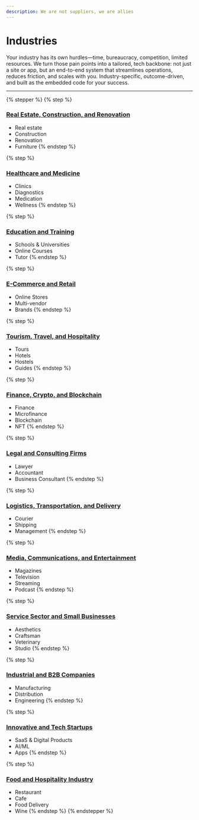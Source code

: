 ```yaml
---
description: We are not suppliers, we are allies
---
```


# Industries

Your industry has its own hurdles—time, bureaucracy, competition, limited resources. We turn those pain points into a tailored, tech backbone: not just a site or app, but an end-to-end system that streamlines operations, reduces friction, and scales with you. Industry-specific, outcome-driven, and built as the embedded code for your success.

***

{% stepper %}
{% step %}
### [**Real Estate, Construction, and Renovation**](https://mygo.ge/en/industry/udzravi-qoneba-da-mshenebloba)

* Real estate
* Construction
* Renovation
* Furniture
{% endstep %}

{% step %}
### [**Healthcare and Medicine**](https://mygo.ge/en/industry/janmrTeloba-da-medicina)

* Clinics
* Diagnostics
* Medication
* Wellness
{% endstep %}

{% step %}
### [**Education and Training**](https://mygo.ge/en/industry/ganaTleba-da-treningebi)

* Schools & Universities
* Online Courses
* Tutor
{% endstep %}

{% step %}
### [**E-Commerce and Retail**](https://mygo.ge/en/industry/eleqtronuli-komercia)

* Online Stores
* Multi-vendor
* Brands
{% endstep %}

{% step %}
### [**Tourism, Travel, and Hospitality**](https://mygo.ge/en/industry/turizmi-da-sastumroebi)

* Tours
* Hotels
* Hostels
* Guides
{% endstep %}

{% step %}
### [**Finance, Crypto, and Blockchain**](https://mygo.ge/en/industry/finansebi-da-kripto)

* Finance
* Microfinance
* Blockchain
* NFT
{% endstep %}

{% step %}
### [**Legal and Consulting Firms**](https://mygo.ge/en/industry/iuridiuli-da-konsultacia)

* Lawyer
* Accountant
* Business Consultant
{% endstep %}

{% step %}
### [**Logistics, Transportation, and Delivery**](https://mygo.ge/en/industry/transporti-da-logistika)

* Courier
* Shipping
* Management
{% endstep %}

{% step %}
### [**Media, Communications, and Entertainment**](https://mygo.ge/en/industry/media-da-garToba)

* Magazines
* Television
* Streaming
* Podcast
{% endstep %}

{% step %}
### [**Service Sector and Small Businesses**](https://mygo.ge/en/industry/momsaxureba-da-mcire-biznesi)

* Aesthetics
* Craftsman
* Veterinary
* Studio
{% endstep %}

{% step %}
### [**Industrial and B2B Companies**](https://mygo.ge/en/industry/b2b-da-samrewvelo)

* Manufacturing
* Distribution
* Engineering
{% endstep %}

{% step %}
### [**Innovative and Tech Startups**](https://mygo.ge/en/industry/teqnologiuri-startapebi)

* SaaS & Digital Products
* AI/ML
* Apps
{% endstep %}

{% step %}
### [**Food and Hospitality Industry**](https://mygo.ge/en/industry/sarestorno-da-kveba)

* Restaurant
* Cafe
* Food Delivery
* Wine
{% endstep %}
{% endstepper %}
